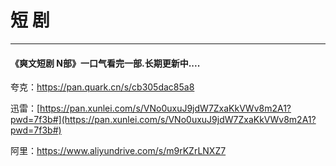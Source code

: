 # 短 剧

----

#### 《爽文短剧 N部》一口气看完一部.长期更新中....

夸克：<https://pan.quark.cn/s/cb305dac85a8>

迅雷：[https://pan.xunlei.com/s/VNo0uxuJ9jdW7ZxaKkVWv8m2A1?pwd=7f3b#](https://pan.xunlei.com/s/VNo0uxuJ9jdW7ZxaKkVWv8m2A1?pwd=7f3b#)

阿里：<https://www.aliyundrive.com/s/m9rKZrLNXZ7>